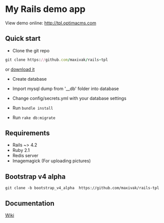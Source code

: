 # My Rails demo app

View demo online: http://tpl.optimacms.com

## Quick start

* Clone the git repo
```ruby
git clone https://github.com/maxivak/rails-tpl
```
or [download it](https://github.com/maxivak/rails-tpl/archive/master.zip)

* Create database
* Import mysql dump from '__db' folder into database
* Change config/secrets.yml with your database settings

* Run `bundle install`
* Run `rake db:migrate`




## Requirements

* Rails ~> 4.2
* Ruby 2.1
* Redis server
* Imagemagick (For uploading pictures)



## Bootstrap v4 alpha

```
git clone -b bootstrap_v4_alpha  https://github.com/maxivak/rails-tpl
```



## Documentation
[Wiki](https://github.com/maxivak/rails-tpl/wiki)


